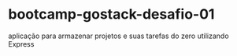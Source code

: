 # bootcamp-gostack-desafio-01
aplicação para armazenar projetos e suas tarefas do zero utilizando Express
